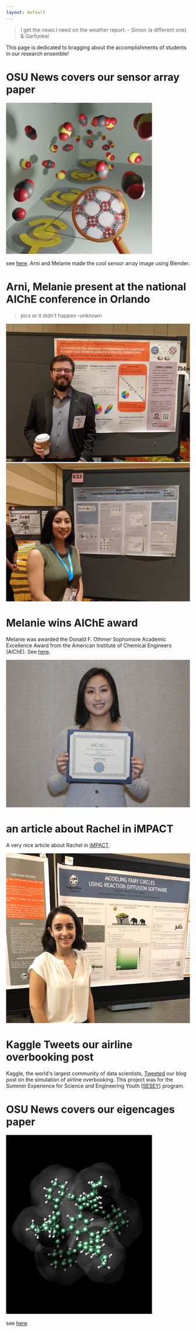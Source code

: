 ```yaml
---
layout: default
---
```


> I get the news I need on the weather report. - Simon (a different one) & Garfunkel

This page is dedicated to bragging about the accomplishments of students in our research ensemble!

# OSU News covers our sensor array paper

<img src="../images/sensor_graphic.jpg" width=400>

see [here](https://today.oregonstate.edu/news/research-zeroing-electronic-nose-monitoring-air-quality-diagnosing-disease). Arni and Melanie made the cool sensor array image using Blender.

# Arni, Melanie present at the national AIChE conference in Orlando

> pics or it didn't happen -unknown

![arni at aiche](arni_at_aiche.jpeg#three_fourths_width)
![arni at aiche](melanie_at_aiche.jpg#three_fourths_width)

# Melanie wins AIChE award

Melanie was awarded the Donald F. Othmer Sophomore Academic Excellence Award from the American Institute of Chemical Engineers (AIChE). See [here](https://www.aiche.org/community/awards/donald-f-othmer-sophomore-academic-excellence-award).

![melanie](mel_award.jpg#three_fourths_width)

# an article about Rachel in iMPACT

A very nice article about Rachel in [iMPACT](http://impact.oregonstate.edu/2019/10/using-mathematical-biology-to-explore-everything-from-ecological-phenomenon-to-cancer-cells/).

![rachel](rachel.jpg#three_fourths_width)

# Kaggle Tweets our airline overbooking post

Kaggle, the world's largest community of data scientists, [Tweeted](https://twitter.com/kaggle/status/1027596667837734912) our blog post on the simulation of airline overbooking. This project was for the Summer Experience for Science and Engineering Youth ([SESEY](https://cbee.oregonstate.edu/sesey)) program.

# OSU News covers our eigencages paper

<img src="../images/porous_organic_cage_.png" width=400>

see [here](https://today.oregonstate.edu/news/machine-learning-research-osu-unlocking-molecular-cages%E2%80%99-energy-saving-potential).
